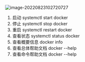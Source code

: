 ![image-20220823102720727](/Users/blueberry/git-Library/Play-with-Docker/15-启动命令/15-启动命令.assets/image-20220823102720727.png)

1. 启动 systemctl start docker
2. 停止 systemctl stop docker
3. 重启 systemctl restart docker
4. 查看状态 systemctl status docker
5. 查看概要信息 docker info
6. 查看总体帮助文档 docker --help
7. 查看命令帮助文档 docker <command> --help